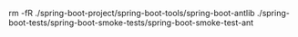 rm -fR ./spring-boot-project/spring-boot-tools/spring-boot-antlib ./spring-boot-tests/spring-boot-smoke-tests/spring-boot-smoke-test-ant
